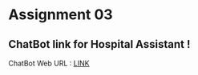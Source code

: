 # Assignment 03 

## ChatBot link for Hospital Assistant !

ChatBot Web URL : [LINK](https://web-chat.global.assistant.watson.appdomain.cloud/preview.html?backgroundImageURL=https%3A%2F%2Fau-syd.assistant.watson.cloud.ibm.com%2Fpublic%2Fimages%2Fupx-05de85a0-0e48-4113-a3c7-e6e10ca40d28%3A%3A9a2d3a01-814e-4d64-b0d5-22e8d73e9a9c&integrationID=0cbc13cd-91db-4dcd-82ec-0b9a294698ff&region=au-syd&serviceInstanceID=05de85a0-0e48-4113-a3c7-e6e10ca40d28)
